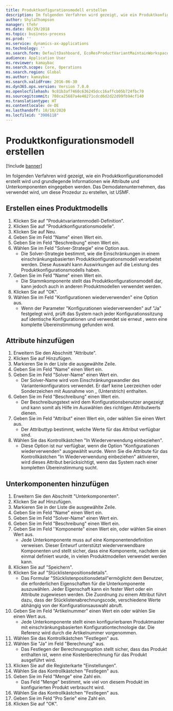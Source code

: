 ```yaml
---
title: Produktkonfigurationsmodell erstellen
description: Im folgenden Verfahren wird gezeigt, wie ein Produktkonfigurationsmodell erstellt wird und grundlegende Informationen wie Attribute und Unterkomponenten eingegeben werden.
author: ShylaThompson
manager: tfehr
ms.date: 08/29/2018
ms.topic: business-process
ms.prod: ''
ms.service: dynamics-ax-applications
ms.technology: ''
ms.search.form: DefaultDashboard, EcoResProductVariantMaintainWorkspace, PCProductConfigurationModelListPage, PCCreateProductConfigurationModel, PCProductConfigurationModelDetails, PCBOMLineDetails
audience: Application User
ms.reviewer: kamaybac
ms.search.scope: Core, Operations
ms.search.region: Global
ms.author: kamaybac
ms.search.validFrom: 2016-06-30
ms.dyn365.ops.version: Version 7.0.0
ms.openlocfilehash: 9c81b3af7460c636245dcc16affcb05b724fbc70
ms.sourcegitcommit: 708ca25687a4e48271cdcd6d2d22d99fb94cf140
ms.translationtype: HT
ms.contentlocale: de-DE
ms.lasthandoff: 10/10/2020
ms.locfileid: "3986118"
---
```

# <a name="create-a-product-configuration-model"></a>Produktkonfigurationsmodell erstellen

[!include [banner](../../includes/banner.md)]

Im folgenden Verfahren wird gezeigt, wie ein Produktkonfigurationsmodell erstellt wird und grundlegende Informationen wie Attribute und Unterkomponenten eingegeben werden. Das Demodatenunternehmen, das verwendet wird, um diese Prozedur zu erstellen, ist USMF.


## <a name="create-a-product-model"></a>Erstellen eines Produktmodells
1. Klicken Sie auf "Produktvariantenmodell-Definition".
2. Klicken Sie auf "Produktkonfigurationsmodelle".
3. Klicken Sie auf Neu.
4. Geben Sie im Feld "Name" einen Wert ein.
5. Geben Sie im Feld "Beschreibung" einen Wert ein.
6. Wählen Sie im Feld "Solver-Strategie" eine Option aus.
    * Die Solver-Strategie bestimmt, wie die Einschränkungen in einem einschränkungsbasierten Produktkonfigurationsmodell verarbeitet werden. Diese Auswahl kann Auswirkungen auf die Leistung des Produktkonfigurationsmodells haben.  
7. Geben Sie im Feld "Name" einen Wert ein.
    * Die Stammkomponente stellt das Produktkonfigurationsmodell dar, kann jedoch auch in anderen Produktmodellen verwendet werden.  
8. Klicken Sie auf "OK".
9. Wählen Sie im Feld "Konfigurationen wiederverwenden" eine Option aus.
    * Wenn der Parameter "Konfigurationen wiederverwenden" auf "Ja" festgelegt wird, prüft das System nach jeder Konfigurationssitzung auf identische Konfigurationen und verwendet sie erneut , wenn eine komplette Übereinstimmung gefunden wird.  

## <a name="add-attributes"></a>Attribute hinzufügen
1. Erweitern Sie den Abschnitt "Attribute".
2. Klicken Sie auf Hinzufügen.
3. Markieren Sie in der Liste die ausgewählte Zeile.
4. Geben Sie im Feld "Name" einen Wert ein.
5. Geben Sie im Feld "Solver-Name" einen Wert ein.
    * Der Solver-Name wird vom Einschränkungswandler des Variantenkonfigurators verwendet. Er darf keine Leerzeichen oder Sonderzeichen mit Ausnahme von _ (Unterstrich) enthalten.  
6. Geben Sie im Feld "Beschreibung" einen Wert ein.
    * Der Beschreibungstext wird dem Konfigurationsbenutzer angezeigt und kann somit als Hilfe im Auswählen des richtigen Attributwerts dienen.  
7. Geben Sie im Feld "Attribut" einen Wert ein, oder wählen Sie einen Wert aus.
    * Der Attributtyp bestimmt, welche Werte für das Attribut verfügbar sind.  
8. Wählen Sie das Kontrollkästchen "In Wiederverwendung einbeziehen".
    * Diese Option ist nur verfügbar, wenn die Option "Konfigurationen wiederverwenden" ausgewählt wurde. Wenn Sie die Attribute für das Kontrollkästchen "In Wiederverwendung einbeziehen" aktivieren, wird dieses Attribut berücksichtigt, wenn das System nach einer kompletten Übereinstimmung sucht.  

## <a name="add-subcomponents"></a>Unterkomponenten hinzufügen
1. Erweitern Sie den Abschnitt "Unterkomponenten".
2. Klicken Sie auf Hinzufügen.
3. Markieren Sie in der Liste die ausgewählte Zeile.
4. Geben Sie im Feld "Name" einen Wert ein.
5. Geben Sie im Feld "Solver-Name" einen Wert ein.
6. Geben Sie im Feld "Beschreibung" einen Wert ein.
7. Geben Sie im Feld ''Komponente" einen Wert ein, oder wählen Sie einen Wert aus.
    * Jede Unterkomponente muss auf eine Komponentendefinition verweisen. Dieser Entwurf unterstützt wiederverwendbare Komponenten und stellt sicher, dass eine Komponente, nachdem sie einmal definiert wurde, in vielen Produktmodellen verwendet werden kann.  
8. Klicken Sie auf "Speichern".
9. Klicken Sie auf "Stücklistenpositionsdetails".
    * Das Formular "Stücklistenpositionsdetail"ermöglicht dem Benutzer, die erforderlichen Eigenschaften für die Unterkomponente auszuwählen. Jeder Eigenschaft kann ein fester Wert oder ein Attribute zugewiesen werden. Die Zuordnung zu einem Attribut führt dazu, dass der Stücklistenabrechnungscode, verschiedene Werte abhängig von der Konfigurationsauswahl abruft.  
10. Geben Sie im Feld "Artikelnummer" einen Wert ein oder wählen Sie einen Wert aus.
    * Jede Unterkomponente stellt einen konfigurierbaren Produktmaster mit einschränkungsbasierten Konfigurationtechnologie dar. Die Referenz wird durch die Artikelnummer vorgenommen.  
11. Wählen Sie das Kontrollkästchen "Festlegen" aus.
12. Wählen Sie "Ja" im Feld "Berechnung" aus.
    * Das Festlegen der Berechnungsoption stellt sicher, dass das Produkt enthalten ist, wenn eine Kostenberechnung für das Produkt ausgeführt wird.  
13. Klicken Sie auf die Registerkarte "Einstellungen".
14. Wählen Sie das Kontrollkästchen "Festlegen" aus.
15. Geben Sie im Feld "Menge" eine Zahl ein.
    * Das Feld "Menge" bestimmt, wie viel von diesem Produkt im konfigurierten Produkt verbraucht wird.  
16. Wählen Sie das Kontrollkästchen "Festlegen" aus.
17. Geben Sie im Feld "Pro Serie" eine Zahl ein.
18. Klicken Sie auf "OK".

